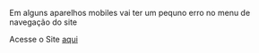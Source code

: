 <p> Em alguns aparelhos mobiles vai ter um pequno erro no menu de navegação do site </p>

<p>Acesse o Site <a href="https://bryanzef.github.io/projeto-locadora/"> aqui </a> </p>
